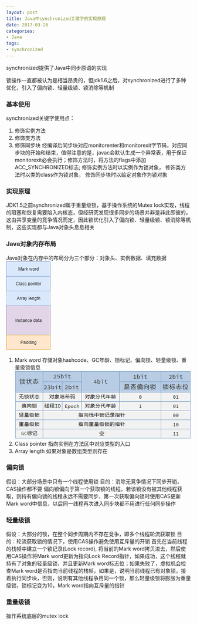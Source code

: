 ```yaml
---
layout: post
title: Java中synchronized关键字的实现原理
date: 2017-03-26
categories:
- Java
tags:
- synchronized
---
```


synchronized提供了Java中同步原语的实现
<!-- more -->
锁操作一直都被认为是相当昂贵的，但jdk1.6之后，对synchronized进行了多种优化，引入了偏向锁、轻量级锁、锁消除等机制
### 基本使用
synchronized关键字使用点：
1. 修饰实例方法
2. 修饰类方法
3. 修饰同步块
经编译后同步块对应monitorenter和monitorexit字节码，对应同步块的开始和结束，值得注意的是，javac会默认生成一个异常表，用于保证monitorexit必会执行；修饰方法时，将方法的flags中添加ACC_SYNCHRONIZED标志;
修饰实例方法时以实例作为锁对象， 修饰类方法时以类的class作为锁对象， 修饰同步块时以给定对象作为锁对象

### 实现原理
JDK1.5之前synchronized属于重量级锁，基于操作系统的Mutex lock实现，线程的阻塞和恢复需要陷入内核态，但经研究发现很多同步的场景并非是非此即彼的，这由共享变量的竞争情况而定，因此锁优化引入了偏向锁、轻量级锁、锁消除等机制，这些实现都与Java对象头息息相关

### Java对象内存布局
Java对象在内存中的布局分为三个部分：对象头、实例数据、填充数据
![](/img/2017-03-26-Java-object-memory-structure-01.png)
1. Mark word
存储对象hashcode、GC年龄、锁标记、偏向锁、轻量级锁、重量级锁信息
![32位JVM](/img/2017-03-26-Java-object-memory-structure-02.png)
2. Class pointer
指向实例在方法区中对应类型的入口
3. Array length
如果对象是数组类型则存在

### 偏向锁
假设：大部分场景中只有一个线程使用锁
目的：消除无竞争情况下同步开销，CAS操作都不要
偏向锁偏向于第一个获取锁的线程，若该锁没有被其他线程获取，则持有偏向锁的线程永远不需要同步，第一次获取偏向锁时使用CAS更新Mark word中信息，以后同一线程再次进入同步块都不用进行任何同步操作

### 轻量级锁
假设：大部分的锁，在整个同步周期内不存在竞争，即多个线程轮流获取锁
目的：轮流获取锁的情况下，使用CAS操作避免使用互斥量的开销
首先在当前线程的栈帧中建立一个锁记录(Lock record), 将当前的Mark word拷贝进去，然后使用CAS操作将Mark word更新为指向Lock Record指针，如果成功，这个线程就持有了对象的轻量级锁，并且更新Mark word标志位；如果失败了，虚拟机会检查Mark word是否指向当前线程的栈帧，如果是，说明当前线程已有对象锁，接着执行同步块，否则，说明有其他线程争用同一个锁，那么轻量级锁将膨胀为重量级锁，锁标记变为10，Mark word指向互斥量的指针

### 重量级锁
操作系统底层的mutex lock